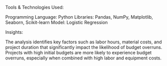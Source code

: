 Tools & Technologies Used:

Programming Language: Python
Libraries: Pandas, NumPy, Matplotlib, Seaborn, Scikit-learn
Model: Logistic Regression

Insights:

The analysis identifies key factors such as labor hours, material costs, and project duration that significantly impact the likelihood of budget overruns.
Projects with high initial budgets are more likely to experience budget overruns, especially when combined with high labor and equipment costs.
